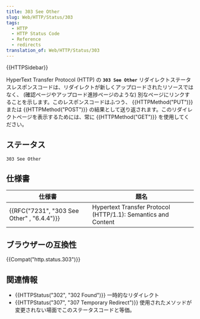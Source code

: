 ```yaml
---
title: 303 See Other
slug: Web/HTTP/Status/303
tags:
  - HTTP
  - HTTP Status Code
  - Reference
  - redirects
translation_of: Web/HTTP/Status/303
---
```

{{HTTPSidebar}}

HyperText Transfer Protocol (HTTP) の **`303 See Other`** リダイレクトステータスレスポンスコードは、リダイレクトが新しくアップロードされたリソースではなく、 (確認ページやアップロード進捗ページのような) 別なページにリンクすることを示します。このレスポンスコードはふつう、 {{HTTPMethod("PUT")}} または {{HTTPMethod("POST")}} の結果として送り返されます。このリダイレクトページを表示するためには、常に {{HTTPMethod("GET")}} を使用してください。

## ステータス

```
303 See Other
```

## 仕様書

| 仕様書                                                   | 題名                                                          |
| -------------------------------------------------------- | ------------------------------------------------------------- |
| {{RFC("7231", "303 See Other" , "6.4.4")}} | Hypertext Transfer Protocol (HTTP/1.1): Semantics and Content |

## ブラウザーの互換性

{{Compat("http.status.303")}}

## 関連情報

- {{HTTPStatus("302", "302 Found")}} 一時的なリダイレクト
- {{HTTPStatus("307", "307 Temporary Redirect")}} 使用されたメソッドが変更されない場面でこのステータスコードと等価。
